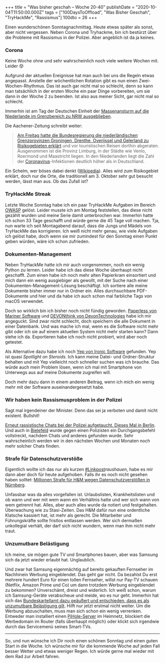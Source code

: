 +++
title = "Was bisher geschah – Woche 20-40"
publishDate = "2020-10-04T11:50:00.000Z"
tags = ["100DaysToOffload", "Was Bisher Geschah", "TryHackMe", "Rassismus"]
100dto = 26
+++

Einen wunderschönen Sonntagnachmittag. Heute etwas später als sonst, aber nicht vergessen. Neben Corona und Tryhackme, bin ich bestürzt über die Probleme mit Rassismus in der Polizei. Aber angeblich ist da ja keines.

<!--more-->

### Corona

Keine Woche ohne und sehr wahrscheinlich noch viele weitere Wochen mit. Leider 😟

Aufgrund der aktuellen Ereignisse hat man auch bei uns die Regeln etwas angepasst. Anstelle der wöchentlichen Rotation gibt es nun einen Zwei-Wochen-Rhythmus. Das ist auch gar nicht mal so schlecht, denn so kann man tatsächlich in der ersten Woche ein paar Dinge vorbereiten, um sie dann in der Woche 2 zu beenden. Ist also aus meiner Sicht, gar nicht mal so schlecht.

Immerhin ist am Tag der Deutschen Einheit der [Massenansturm auf die Niederlande im Grenzbereich zu NRW ausgeblieben](https://www.aachener-zeitung.de/nrw-region/niederlande/deutsche-meiden-niederlande-am-tag-der-deutschen-einheit_aid-53832837).

Die Aachener-Zeitung schreibt weiter:

> [Am Freitag hatte die Bundesregierung die niederländischen Grenzprovinzen Groningen, Drenthe, Overijssel und Gelerland zu Risikogebieten erklärt](https://www.aachener-zeitung.de/nrw-region/niederlande/grosse-teile-der-niederlande-zu-corona-risikogebieten-erklaert_aid-53795869) und vor touristischen Reisen dorthin abgeraten. Ausgenommen ist die Provinz Limburg, in der Städte wie Venlo, Roermond und Maastricht liegen. In den Niederlanden liegt die Zahl der [Coronavirus](https://www.aachener-zeitung.de/thema/coronavirus/)-Infektionen deutlich höher als in Deutschland.

Ein Schelm, wer böses dabei denkt ([Wikipedia](https://de.wikipedia.org/wiki/Honi_soit_qui_mal_y_pense)). Alles wird zum Risikogebiet erklärt, doch nur die Orte, die traditionell am 3. Oktober sehr gut besucht werden, lässt man aus. Ob das Zufall ist?

### TryHackMe Streak

Letzte Woche Sonntag habe ich ein paar TryHackMe Aufgaben im Bereich [OWASP](https://owasp.org/) gelöst. Leider musste ich am Montag feststellen, das diese nicht gezählt wurden und meine Serie damit unterbrochen war. Immerhin hatte ich schon 33 Tage geschafft und würde gerne die 45 Tage voll machen. Tja, nun warte ich seit Montagabend darauf, dass die Jungs und Mädels von TryHackMe das korrigieren. Ich weiß nicht mehr genau, wie viele Aufgaben ich gelöst habe, doch wenn sie mir zumindest für den Sonntag einen Punkt geben würden, wäre ich schon zufrieden.

### Dokumenten-Management

Neben TryHackMe hatte ich mir auch vorgenommen, noch ein wenig Python zu lernen. Leider habe ich das diese Woche überhaupt nicht geschafft. Zum einen habe ich noch mehr alten Papierkram einsortiert und mich dann ein wenig ausgiebiger als gewollt, mit der Suche nach einer Dokumenten-Management-Lösung beschäftigt. Ich sortiere alle meine Dokumente bisher immer nur in Ordner ein. Alles durchsuchbare PDF-Dokumente und hier und da habe ich auch schon mal farbliche Tags von macOS verwendet.

Doch so wirklich bin ich bisher noch nicht fündig geworden. [Paperless von Mariner Software](https://marinersoftware.com/product/paperless/) und [DEVONthink von DevonTechnologies](https://www.devontechnologies.com/) habe ich mir angeguckt. Sind zwar nicht schlecht, doch speichern die alle Dokument in einer Datenbank. Und was mache ich mal, wenn es die Software nicht mehr gibt oder ich sie auf einem aktuellen System nicht mehr starten kann? Dann stehe ich da. Exportieren habe ich noch nicht probiert, wird aber noch getestet.

Als Alternative dazu habe ich noch [Yep von Ironic Software](https://ironicsoftware.com/yep/) gefunden. Yep ist quasi *Spotlight on Steroids*. Ich kann meine Datei- und Ordner-Struktur behalten und mit Yep vielleicht noch schneller suchen was ich brauche. Das würde auch mein Problem lösen, wenn ich mal mit Smartphone von Unterwegs aus auf meine Dokumente zugreifen will.

Doch mehr dazu dann in einem anderen Beitrag, wenn ich mich ein wenig mehr mit der Software auseinandergesetzt habe.

### Wir haben kein Rassismusproblem in der Polizei

Sagt mal irgendeiner der Minister. Denn das sei ja verboten und damit nicht existent. Bullshit!

[Erneut rassistische Chats bei der Polizei aufgetaucht. Dieses Mal in Berlin](https://www.tagesschau.de/investigativ/monitor/polizei-chat-rassismus-101.html). Und auch in [Bielefeld](https://rp-online.de/nrw/panorama/rechtsextremistische-chatgruppen-durchsuchungsbefehl-gegen-bielefelder-polizeibeamten-vollstreckt_aid-53686417) wurde gegen einen Polizisten ein Durchgangsbefehl vollstreckt, nachdem Chats und anderes gefunden wurde. Sehr wahrscheinlich werden wir in den nächsten Wochen und Monaten noch mehr solcher Chats finden.

### Strafe für Datenschutzverstöße

Eigentlich wollte ich das nur als kurzen [#Linkpost](https://blog.zn80.net/tag:Linkpost)*raushauen*, habe es mir dann aber doch für heute aufgehoben. Falls ihr es noch nicht gesehen haben solltet: [Millionen Strafe für H&M wegen Datenschutzverstößen in Nürnberg](https://www.heise.de/news/DSGVO-Deutsche-Rekordbusse-von-35-3-Millionen-Euro-gegen-H-M-4917437.html).

Unfassbar was da alles vorgefallen ist. Urlaubslisten, Krankheitslisten und ob wann und wer mit wem wann ein Verhältnis hatte und wer sich wann von wem getrennt hat. Alles, aber auch alles wurde da notiert und festgehalten. Überwachung wie zu Stasi-Zeiten. Das H&M dafür nun eine ordentliche Klatsche kassiert hat, ist mehr als gerecht. Die Mitarbeiter und Führungskräfte sollte fristlos entlassen werden. Wer sich dermaßen unkollegial verhält, der darf sich nicht wundern, wenn man ihm nicht mehr traut.

### Unzumutbare Belästigung

Ich meine, sie mögen gute TV und Smartphones bauen, aber was Samsung sich da jetzt wieder erlaubt hat. Unglaublich.

Und zwar hat Samsung eigenmächtig auf bereits gekauften Fernseher im Nachhinein Werbung eingeblendet. Das geht gar nicht. Da bezahlst Du erst mehrere hundert Euro für einen tollen Fernseher, willst nur Pay-TV schauen (Netflix, Amazon Prime und Co) um dann trotzdem Werbung eingeblendet zu bekommen? Unverschämt, dreist und widerlich. Ich weiß schon, warum ich Samsung-Geräte verabscheue und meide, wo es nur geht. Immerhin hat sich das [Bundeskartellamt dazu geäußert und entschieden, dass es als unzumutbare Belästigung gilt](https://www.ifun.de/bundeskartellamt-samsungs-tv-reklame-unzumutbare-belaestigung-160327/). Hilft nur jetzt erstmal nicht weiter. Um die Werbung abzuschalten, muss man sich schon ein wenig verrenken. Entweder man installiert einen [PiHole-Server](https://pi-hole.net/) im Heimnetz, blockiert die Werbedomain im Router (falls überhaupt möglich) oder klickt sich irgendwie durch das Servicemenü seines Smart-TVs.

---

So, und nun wünsche ich Dir noch einen schönen Sonntag und einen guten Start in die Woche. Ich wünsche mir für die kommende Woche auf jeden Fall besser Wetter und etwas weniger Regen. Ich würde gerne mal wieder mit dem Rad zur Arbeit fahren.
